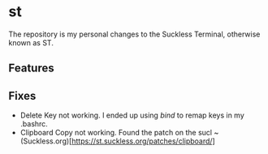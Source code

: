 # st

The repository is my personal changes to the Suckless Terminal, otherwise known as ST.

## Features


## Fixes
* Delete Key not working. I ended up using *bind* to remap keys in my .bashrc.
* Clipboard Copy not working. Found the patch on the sucl ~(Suckless.org)[https://st.suckless.org/patches/clipboard/]

